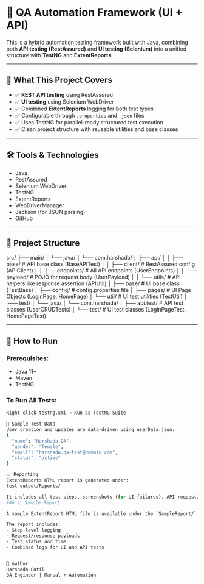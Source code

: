 # 🧪 QA Automation Framework (UI + API)

This is a hybrid automation testing framework built with Java, combining both **API testing (RestAssured)** and **UI testing (Selenium)** into a unified structure with **TestNG** and **ExtentReports**.

---

## 🚀 What This Project Covers

- ✅ **REST API testing** using RestAssured
- ✅ **UI testing** using Selenium WebDriver
- ✅ Combined **ExtentReports** logging for both test types
- ✅ Configurable through `.properties` and `.json` files
- ✅ Uses TestNG for parallel-ready structured test execution
- ✅ Clean project structure with reusable utilities and base classes

---

## 🛠 Tools & Technologies

- Java
- RestAssured
- Selenium WebDriver
- TestNG
- ExtentReports
- WebDriverManager
- Jackson (for JSON parsing)
- GitHub

---

## 🧱 Project Structure

src/
├── main/
│   └── java/
│       └── com.harshada/
│           ├── api/
│           │   ├── base/          # API base class (BaseAPITest)
│           │   ├── client/        # RestAssured config (APIClient)
│           │   ├── endpoints/     # All API endpoints (UserEndpoints)
│           │   ├── payload/       # POJO for request body (UserPayload)
│           │   └── utils/         # API helpers like response assertion (APIUtil)
│           ├── base/              # UI base class (TestBase)
│           ├── config/            # config.properties file
│           ├── pages/             # UI Page Objects (LoginPage, HomePage)
│           └── util/              # UI test utilities (TestUtil)
│
├── test/
│   └── java/
│       └── com.harshada/
│           ├── api.test/          # API test classes (UserCRUDTests)
│           └── test/              # UI test classes (LoginPageTest, HomePageTest)


---

## 🧪 How to Run

### Prerequisites:
- Java 11+
- Maven
- TestNG

### To Run All Tests:
```bash
Right-click testng.xml → Run as TestNG Suite

📂 Sample Test Data
User creation and updates are data-driven using userData.json:
{
  "name": "Harshada QA",
  "gender": "female",
  "email": "harshada.qa+test@domain.com",
  "status": "active"
}

📈 Reporting
ExtentReports HTML report is generated under:
test-output/Reports/

It includes all test steps, screenshots (for UI failures), API request/response logs, and overall pass/fail summary.
### 📈 Sample Report

A sample ExtentReport HTML file is available under the `SampleReport/` folder so you can preview the output without executing tests.

The report includes:
- Step-level logging
- Request/response payloads
- Test status and time
- Combined logs for UI and API tests


📌 Author
Harshada Patil
QA Engineer | Manual + Automation
